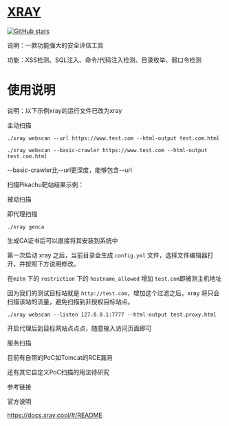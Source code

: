 # [XRAY](https://github.com/chaitin/xray)

[![GitHub stars](https://img.shields.io/github/stars/chaitin/xray.svg)](https://img.shields.io/github/stars/chaitin/xray)

说明：一款功能强大的安全评估工具

功能：XSS检测、SQL注入、命令/代码注入检测、目录枚举、弱口令检测



# 使用说明

说明：以下示例xray的运行文件已改为xray



主动扫描

```
./xray webscan --url https://www.test.com --html-output test.com.html
```



```
./xray webscan --basic-crawler https://www.test.com --html-output test.com.html
```

--basic-crawler比--url更深度，能够包含--url

扫描Pikachu靶站结果示例：



被动扫描

即代理扫描



```
./xray genca
```

生成CA证书后可以直接将其安装到系统中



第一次启动 xray 之后，当前目录会生成 `config.yml` 文件，选择文件编辑器打开，并按照下方说明修改。

在`mitm` 下的 `restriction` 下的 `hostname_allowed` 增加 `test.com`即被测主机地址

因为我们的测试目标站就是 `http://test.com`，增加这个过滤之后，xray 将只会扫描该站的流量，避免扫描到非授权目标站点。



```
./xray webscan --listen 127.0.0.1:7777 --html-output test.proxy.html
```

开启代理后到目标网站点点点，随意输入访问页面即可



服务扫描

目前有自带的PoC如Tomcat的RCE漏洞



还有其它自定义PoC扫描的用法待研究



参考链接

官方说明

https://docs.xray.cool/#/README